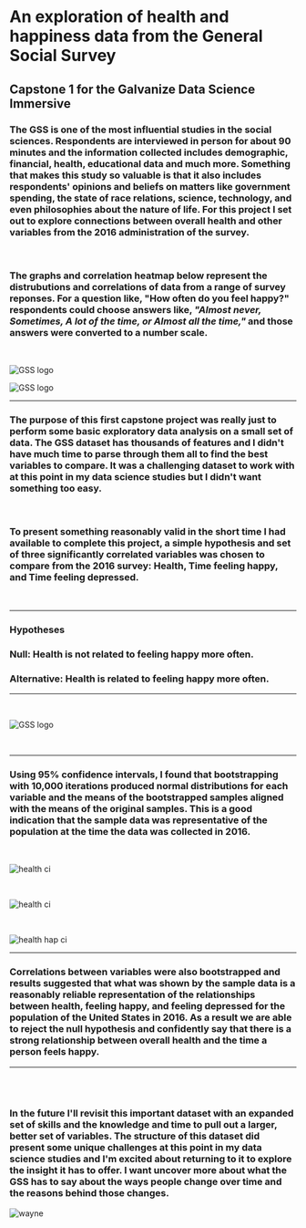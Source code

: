 # An exploration of health and happiness data from the General Social Survey

## Capstone 1 for the Galvanize Data Science Immersive

### The GSS is one of the most influential studies in the social sciences.  Respondents are interviewed in person for about 90 minutes and the information collected includes demographic, financial, health, educational data and much more.  Something that makes this study so valuable is that it also includes respondents' opinions and beliefs on matters like government spending, the state of race relations, science, technology, and even philosophies about the nature of life.  For this project I set out to explore connections between overall health and other variables from the 2016 administration of the survey.
<br>

###  The graphs and correlation heatmap below represent the distrubutions and correlations of data from a range of survey reponses.  For a question like, "How often do you feel happy?" respondents could choose answers like, *"Almost never, Sometimes, A lot of the time, or Almost all the time,"* and those answers were converted to a number scale.

<br>

![GSS logo](/images/resize_initial_vis.png)

![GSS logo](/images/resize_vis_hm.png)


______________________________________

### The purpose of this first capstone project was really just to perform some basic exploratory data analysis on a small set of data.  The GSS dataset has thousands of features and I didn't have much time to parse through them all to find the best variables to compare.  It was a challenging dataset to work with at this point in my data science studies but I didn't want something too easy.
<br>

### To present something reasonably valid in the short time I had available to complete this project, a simple hypothesis and set of three significantly correlated variables was chosen to compare from the 2016 survey:  Health, Time feeling happy, and Time feeling depressed.  
<br>

______________________________________
### **Hypotheses**

### Null:   Health **is not** related to feeling happy more often.
### Alternative:  Health **is** related to feeling happy more often.
______________________________________

<br>

![GSS logo](/images/Health_hap_dep.png)


<br>

______________________________________



### Using 95% confidence intervals, I found that bootstrapping with 10,000 iterations produced normal distributions for each variable and the means of the bootstrapped samples aligned with the means of the original samples.  This is a good indication that the sample data was representative of the population at the time the data was collected in 2016.
<br>

![health ci](/images/health_ci.png)

<br>

![health ci](/images/felt_hap_ci.png)

<br>

![health hap ci](images/felt_dep_ci.png)

______________________________________


### Correlations between variables were also bootstrapped and results suggested that what was shown by the sample data is a reasonably reliable representation of the relationships between health, feeling happy, and feeling depressed for the population of the United States in 2016.  As a result we are able to reject the null hypothesis and confidently say that there is a strong relationship between overall health and the time a person feels happy.  

______________________________________
<br>
<br>

### In the future I'll revisit this important dataset with an expanded set of skills and the knowledge and time to pull out a larger, better set of variables.  The structure of this dataset did present some unique challenges at this point in my data science studies and I'm excited about returning to it to explore the insight it has to offer. I want uncover more about what the GSS has to say about the ways people change over time and the reasons behind those changes.

![wayne](/images/Wayne.png)
